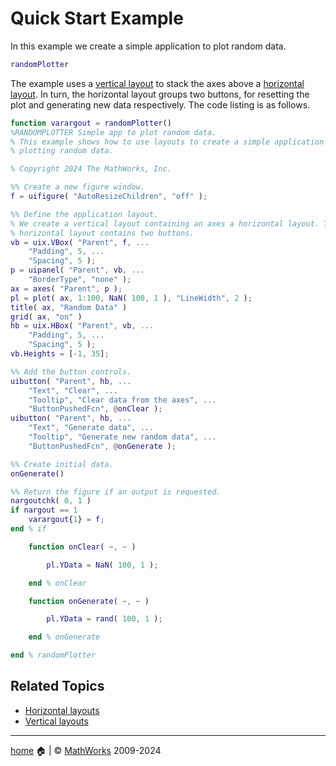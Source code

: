 # Quick Start Example

In this example we create a simple application to plot random data.

```matlab
randomPlotter
```

The example uses a [vertical layout](uixVBox.md) to stack the axes above a [horizontal layout](uixHBox.md). In turn, the horizontal layout groups two buttons, for resetting the plot and generating new data respectively. The code listing is as follows.

```matlab
function varargout = randomPlotter()
%RANDOMPLOTTER Simple app to plot random data.
% This example shows how to use layouts to create a simple application for
% plotting random data.

% Copyright 2024 The MathWorks, Inc.

%% Create a new figure window.
f = uifigure( "AutoResizeChildren", "off" );

%% Define the application layout.
% We create a vertical layout containing an axes a horizontal layout. The
% horizontal layout contains two buttons.
vb = uix.VBox( "Parent", f, ...
    "Padding", 5, ...
    "Spacing", 5 );
p = uipanel( "Parent", vb, ...
    "BorderType", "none" );
ax = axes( "Parent", p );
pl = plot( ax, 1:100, NaN( 100, 1 ), "LineWidth", 2 );
title( ax, "Random Data" )
grid( ax, "on" )
hb = uix.HBox( "Parent", vb, ...
    "Padding", 5, ...
    "Spacing", 5 );
vb.Heights = [-1, 35];

%% Add the button controls.
uibutton( "Parent", hb, ...
    "Text", "Clear", ...
    "Tooltip", "Clear data from the axes", ...
    "ButtonPushedFcn", @onClear );
uibutton( "Parent", hb, ...
    "Text", "Generate data", ...
    "Tooltip", "Generate new random data", ...
    "ButtonPushedFcn", @onGenerate );

%% Create initial data.
onGenerate()

%% Return the figure if an output is requested.
nargoutchk( 0, 1 )
if nargout == 1
    varargout{1} = f;
end % if

    function onClear( ~, ~ )

        pl.YData = NaN( 100, 1 );

    end % onClear

    function onGenerate( ~, ~ )

        pl.YData = rand( 100, 1 );

    end % onGenerate

end % randomPlotter  
```

## Related Topics
* [Horizontal layouts](uixHBox.md)
* [Vertical layouts](uixVBox.md)

___

[home](index.md) :house: | :copyright: [MathWorks](https://www.mathworks.com/services/consulting.html) 2009-2024